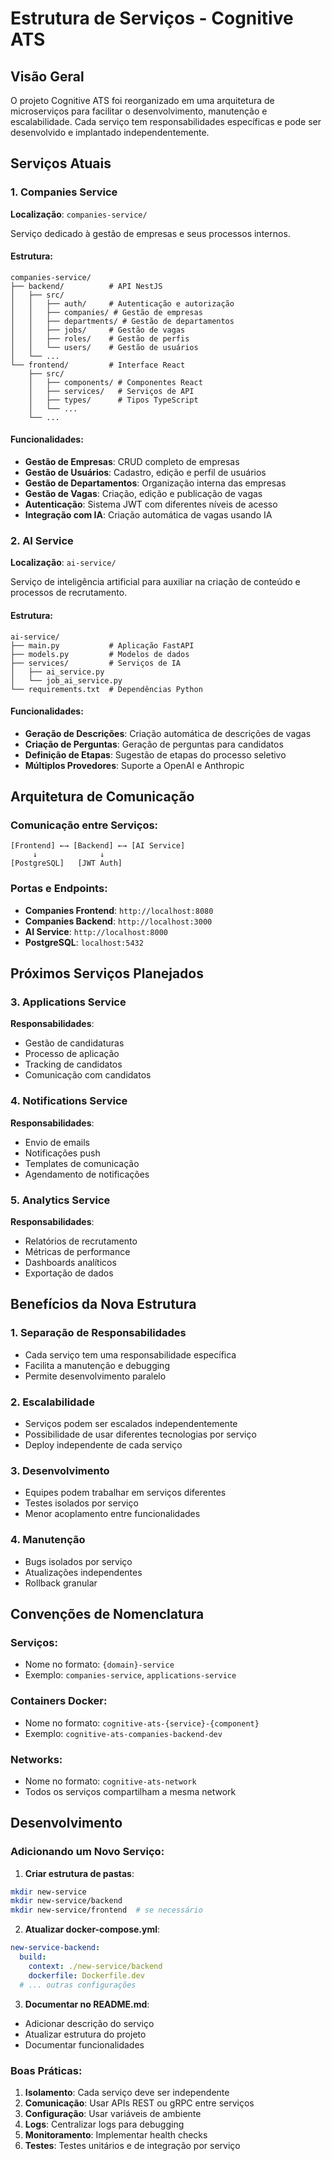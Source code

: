 # Estrutura de Serviços - Cognitive ATS

## Visão Geral

O projeto Cognitive ATS foi reorganizado em uma arquitetura de microserviços para facilitar o desenvolvimento, manutenção e escalabilidade. Cada serviço tem responsabilidades específicas e pode ser desenvolvido e implantado independentemente.

## Serviços Atuais

### 1. Companies Service
**Localização**: `companies-service/`

Serviço dedicado à gestão de empresas e seus processos internos.

#### Estrutura:
```
companies-service/
├── backend/          # API NestJS
│   ├── src/
│   │   ├── auth/     # Autenticação e autorização
│   │   ├── companies/ # Gestão de empresas
│   │   ├── departments/ # Gestão de departamentos
│   │   ├── jobs/     # Gestão de vagas
│   │   ├── roles/    # Gestão de perfis
│   │   └── users/    # Gestão de usuários
│   └── ...
└── frontend/         # Interface React
    ├── src/
    │   ├── components/ # Componentes React
    │   ├── services/   # Serviços de API
    │   ├── types/      # Tipos TypeScript
    │   └── ...
    └── ...
```

#### Funcionalidades:
- **Gestão de Empresas**: CRUD completo de empresas
- **Gestão de Usuários**: Cadastro, edição e perfil de usuários
- **Gestão de Departamentos**: Organização interna das empresas
- **Gestão de Vagas**: Criação, edição e publicação de vagas
- **Autenticação**: Sistema JWT com diferentes níveis de acesso
- **Integração com IA**: Criação automática de vagas usando IA

### 2. AI Service
**Localização**: `ai-service/`

Serviço de inteligência artificial para auxiliar na criação de conteúdo e processos de recrutamento.

#### Estrutura:
```
ai-service/
├── main.py           # Aplicação FastAPI
├── models.py         # Modelos de dados
├── services/         # Serviços de IA
│   ├── ai_service.py
│   └── job_ai_service.py
└── requirements.txt  # Dependências Python
```

#### Funcionalidades:
- **Geração de Descrições**: Criação automática de descrições de vagas
- **Criação de Perguntas**: Geração de perguntas para candidatos
- **Definição de Etapas**: Sugestão de etapas do processo seletivo
- **Múltiplos Provedores**: Suporte a OpenAI e Anthropic

## Arquitetura de Comunicação

### Comunicação entre Serviços:
```
[Frontend] ←→ [Backend] ←→ [AI Service]
     ↓              ↓
[PostgreSQL]   [JWT Auth]
```

### Portas e Endpoints:
- **Companies Frontend**: `http://localhost:8080`
- **Companies Backend**: `http://localhost:3000`
- **AI Service**: `http://localhost:8000`
- **PostgreSQL**: `localhost:5432`

## Próximos Serviços Planejados

### 3. Applications Service
**Responsabilidades**:
- Gestão de candidaturas
- Processo de aplicação
- Tracking de candidatos
- Comunicação com candidatos

### 4. Notifications Service
**Responsabilidades**:
- Envio de emails
- Notificações push
- Templates de comunicação
- Agendamento de notificações

### 5. Analytics Service
**Responsabilidades**:
- Relatórios de recrutamento
- Métricas de performance
- Dashboards analíticos
- Exportação de dados

## Benefícios da Nova Estrutura

### 1. Separação de Responsabilidades
- Cada serviço tem uma responsabilidade específica
- Facilita a manutenção e debugging
- Permite desenvolvimento paralelo

### 2. Escalabilidade
- Serviços podem ser escalados independentemente
- Possibilidade de usar diferentes tecnologias por serviço
- Deploy independente de cada serviço

### 3. Desenvolvimento
- Equipes podem trabalhar em serviços diferentes
- Testes isolados por serviço
- Menor acoplamento entre funcionalidades

### 4. Manutenção
- Bugs isolados por serviço
- Atualizações independentes
- Rollback granular

## Convenções de Nomenclatura

### Serviços:
- Nome no formato: `{domain}-service`
- Exemplo: `companies-service`, `applications-service`

### Containers Docker:
- Nome no formato: `cognitive-ats-{service}-{component}`
- Exemplo: `cognitive-ats-companies-backend-dev`

### Networks:
- Nome no formato: `cognitive-ats-network`
- Todos os serviços compartilham a mesma network

## Desenvolvimento

### Adicionando um Novo Serviço:

1. **Criar estrutura de pastas**:
```bash
mkdir new-service
mkdir new-service/backend
mkdir new-service/frontend  # se necessário
```

2. **Atualizar docker-compose.yml**:
```yaml
new-service-backend:
  build:
    context: ./new-service/backend
    dockerfile: Dockerfile.dev
  # ... outras configurações
```

3. **Documentar no README.md**:
- Adicionar descrição do serviço
- Atualizar estrutura do projeto
- Documentar funcionalidades

### Boas Práticas:

1. **Isolamento**: Cada serviço deve ser independente
2. **Comunicação**: Usar APIs REST ou gRPC entre serviços
3. **Configuração**: Usar variáveis de ambiente
4. **Logs**: Centralizar logs para debugging
5. **Monitoramento**: Implementar health checks
6. **Testes**: Testes unitários e de integração por serviço 
